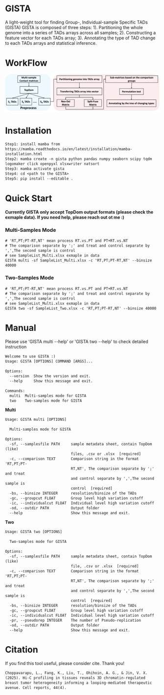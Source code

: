# GISTA
A light-weight tool for finding Group-, Individual-sample Specific TADs (GISTA)
GISTA is composed of three steps: 1). Partitioning the whole genome into a series of TADs arrays across all samples; 2). Constructing a feature vector for each TADs array; 3). Annotating the type of TAD change to each TADs arrays and statistical inference.

# WorkFlow
<img src="https://github.com/KunFang93/GISTA/blob/main/Workflow.png" width="900">

# Installation
```
Step1: install mamba from https://mamba.readthedocs.io/en/latest/installation/mamba-installation.html
Step2: mamba create -n gista python pandas numpy seaborn scipy tqdm logomaker click openpyxl xlsxwriter natsort
Step3: mamba activate gista
Step4: cd <path to the GISTA>
Step5: pip install --editable .
```

# Quick Start
#### Currently GISTA only accept TopDom output formats (please check the exmaple data). If you need help, please reach out ot me :)
### Multi-Samples Mode
```
# 'RT,PT;PT-RT,NT' mean process RT.vs.PT and PT+RT.vs.NT
# The comparison separate by ';' and treat and control separate by ',',The second sample is control
# see SampleList_Multi.xlsx exmaple in data
GISTA multi -sf SampleList_Multi.xlsx -c 'RT,PT;PT-RT,NT' --binsize 40000
```

### Two-Samples Mode
```
# 'RT,PT;PT-RT,NT' mean process RT.vs.PT and PT+RT.vs.NT
# The comparison separate by ';' and treat and control separate by ',',The second sample is control
# see SampleList_Multi.xlsx exmaple in data
GISTA two -sf SampleList_Two.xlsx -c 'RT,PT;PT-RT,NT' --binsize 40000
```

# Manual
Please use 'GISTA multi --help' or 'GISTA two --help' to check detailed instruction
```
Welcome to use GISTA :)
Usage: GISTA [OPTIONS] COMMAND [ARGS]...

Options:
  --version  Show the version and exit.
  --help     Show this message and exit.

Commands:
  multi  Multi-samples mode for GISTA
  two    Two-samples mode for GISTA
```
**Multi**
```
Usage: GISTA multi [OPTIONS]

  Multi-samples mode for GISTA

Options:
  -sf, --samplesfile PATH     sample metadata sheet, contain TopDom (like)
                              files, .csv or .xlsx  [required]
  -c, --comparison TEXT       Comparison string in the format 'RT,PT;PT-
                              RT,NT', The comparison separate by ';' and treat
                              and control separate by ',',The second sample is
                              control  [required]
  -bs, --binsize INTEGER      resolution/binsize of the TADs
  -gc, --groupcut FLOAT       Group level high variation cutoff
  -ic, --individualcut FLOAT  Individual level high variation cutoff
  -od, --outdir PATH          Output folder
  --help                      Show this message and exit.
```
**Two**
```
Usage: GISTA two [OPTIONS]

  Two-samples mode for GISTA

Options:
  -sf, --samplesfile PATH     sample metadata sheet, contain TopDom (like)
                              file, .csv or .xlsx  [required]
  -c, --comparison TEXT       Comparison string in the format 'RT,PT;PT-
                              RT,NT', The comparison separate by ';' and treat
                              and control separate by ',',The second sample is
                              control  [required]
  -bs, --binsize INTEGER      resolution/binsize of the TADs
  -gc, --groupcut FLOAT       Group level high variation cutoff
  -ic, --individualcut FLOAT  Individual level high variation cutoff
  -pr, --pseudorep INTEGER    The number of Pseudo-replication
  -od, --outdir PATH          Output folder
  --help                      Show this message and exit.
```

# Citation
If you find this tool useful, please consider cite. Thank you!
```
Choppavarapu, L., Fang, K., Liu, T., Ohihoin, A. G., & Jin, V. X. (2025). Hi-C profiling in tissues reveals 3D chromatin-regulated breast tumor heterogeneity informing a looping-mediated therapeutic avenue. Cell reports, 44(4).
```
